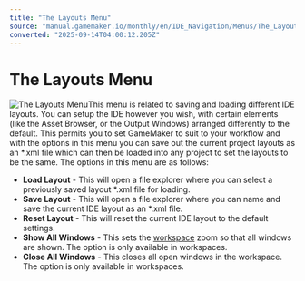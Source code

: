 ```yaml
---
title: "The Layouts Menu"
source: "manual.gamemaker.io/monthly/en/IDE_Navigation/Menus/The_Layouts_Menu.htm"
converted: "2025-09-14T04:00:12.205Z"
---
```


# The Layouts Menu

![The Layouts Menu](../../assets/Images/IDE_Input/Layouts_Menu.png)This menu is related to saving and loading different IDE layouts. You can setup the IDE however you wish, with certain elements (like the Asset Browser, or the Output Windows) arranged differently to the default. This permits you to set GameMaker to suit to your workflow and with the options in this menu you can save out the current project layouts as an \*.xml file which can then be loaded into any project to set the layouts to be the same. The options in this menu are as follows:

-   **Load Layout** - This will open a file explorer where you can select a previously saved layout \*.xml file for loading.
-   **Save Layout** - This will open a file explorer where you can name and save the current IDE layout as an \*.xml file.
-   **Reset Layout** - This will reset the current IDE layout to the default settings.
-   **Show All Windows** - This sets the [workspace](../../Introduction/Workspaces.md) zoom so that all windows are shown. The option is only available in workspaces.
-   **Close All Windows** - This closes all open windows in the workspace. The option is only available in workspaces.